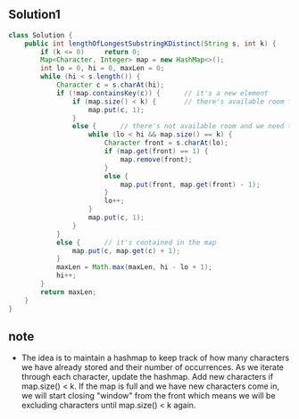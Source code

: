 ## Solution1
``` java
class Solution {
    public int lengthOfLongestSubstringKDistinct(String s, int k) {
        if (k <= 0)     return 0;
        Map<Character, Integer> map = new HashMap<>();
        int lo = 0, hi = 0, maxLen = 0;
        while (hi < s.length()) {
            Character c = s.charAt(hi);
            if (!map.containsKey(c)) {      // it's a new element
                if (map.size() < k) {       // there's available room for it!
                    map.put(c, 1);
                }
                else {      // there's not available room and we need to remove front elements
                    while (lo < hi && map.size() == k) {
                        Character front = s.charAt(lo);
                        if (map.get(front) == 1) {
                            map.remove(front);
                        }
                        else {
                            map.put(front, map.get(front) - 1);
                        }
                        lo++;
                    }
                    map.put(c, 1);
                }
            }
            else {      // it's contained in the map
                map.put(c, map.get(c) + 1);
            }
            maxLen = Math.max(maxLen, hi - lo + 1);
            hi++;
        }
        return maxLen;
    }
}
```

## note
* The idea is to maintain a hashmap to keep track of how many characters we have already stored and their number of occurrences.
As we iterate through each character, update the hashmap. Add new characters if map.size() < k. If the map is full and we have 
new characters come in, we will start closing "window" from the front which means we will be excluding characters until 
map.size() < k again. 
